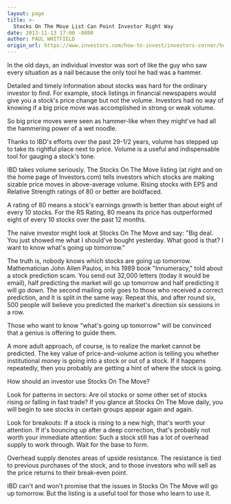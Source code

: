 ```yaml
---
layout: page
title: >-
  Stocks On The Move List Can Point Investor Right Way
date: 2013-11-13 17:00 -0800
author: PAUL WHITFIELD
origin_url: https://www.investors.com/how-to-invest/investors-corner/how-to-know-stocks-next-move/
---
```


In the old days, an individual investor was sort of like the guy who saw every situation as a nail because the only tool he had was a hammer.

Detailed and timely information about stocks was hard for the ordinary investor to find. For example, stock listings in financial newspapers would give you a stock's price change but not the volume. Investors had no way of knowing if a big price move was accomplished in strong or weak volume.

So big price moves were seen as hammer-like when they might've had all the hammering power of a wet noodle.

Thanks to IBD's efforts over the past 29-1/2 years, volume has stepped up to take its rightful place next to price. Volume is a useful and indispensable tool for gauging a stock's tone.

IBD takes volume seriously. The Stocks On The Move listing (at right and on the home page of Investors.com) tells investors which stocks are making sizable price moves in above-average volume. Rising stocks with EPS and Relative Strength ratings of 80 or better are boldfaced.

A rating of 80 means a stock's earnings growth is better than about eight of every 10 stocks. For the RS Rating, 80 means its price has outperformed eight of every 10 stocks over the past 12 months.

The naive investor might look at Stocks On The Move and say: "Big deal. You just showed me what I should've bought yesterday. What good is that? I want to know what's going up tomorrow."

The truth is, nobody knows which stocks are going up tomorrow. Mathematician John Allen Paulos, in his 1989 book "Innumeracy," told about a stock prediction scam. You send out 32,000 letters (today it would be email), half predicting the market will go up tomorrow and half predicting it will go down. The second mailing only goes to those who received a correct prediction, and it is split in the same way. Repeat this, and after round six, 500 people will believe you predicted the market's direction six sessions in a row.

Those who want to know "what's going up tomorrow" will be convinced that a genius is offering to guide them.

A more adult approach, of course, is to realize the market cannot be predicted. The key value of price-and-volume action is telling you whether institutional money is going into a stock or out of a stock. If it happens repeatedly, then you probably are getting a hint of where the stock is going.

How should an investor use Stocks On The Move?

Look for patterns in sectors: Are oil stocks or some other set of stocks rising or falling in fast trade? If you glance at Stocks On The Move daily, you will begin to see stocks in certain groups appear again and again.

Look for breakouts: If a stock is rising to a new high, that's worth your attention. If it's bouncing up after a deep correction, that's probably not worth your immediate attention: Such a stock still has a lot of overhead supply to work through. Wait for the base to form.

Overhead supply denotes areas of upside resistance. The resistance is tied to previous purchases of the stock, and to those investors who will sell as the price returns to their break-even point.

IBD can't and won't promise that the issues in Stocks On The Move will go up tomorrow. But the listing is a useful tool for those who learn to use it.
